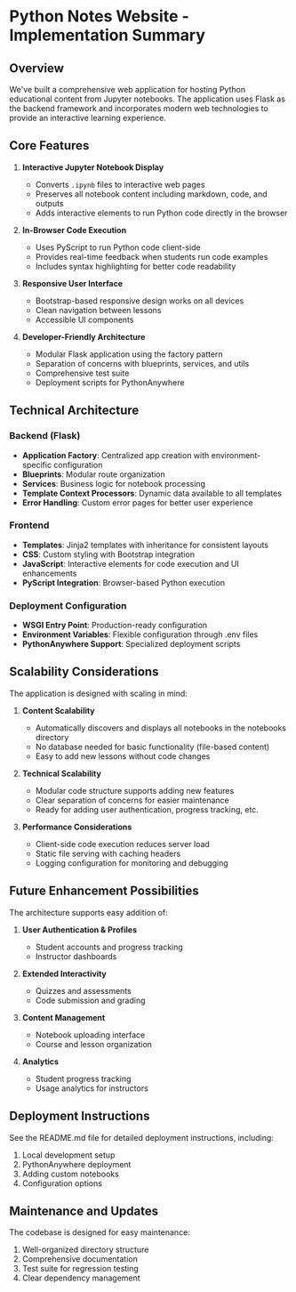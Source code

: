 # Python Notes Website - Implementation Summary

## Overview

We've built a comprehensive web application for hosting Python educational content from Jupyter notebooks. The application uses Flask as the backend framework and incorporates modern web technologies to provide an interactive learning experience.

## Core Features

1. **Interactive Jupyter Notebook Display**
   - Converts `.ipynb` files to interactive web pages
   - Preserves all notebook content including markdown, code, and outputs
   - Adds interactive elements to run Python code directly in the browser

2. **In-Browser Code Execution**
   - Uses PyScript to run Python code client-side
   - Provides real-time feedback when students run code examples
   - Includes syntax highlighting for better code readability

3. **Responsive User Interface**
   - Bootstrap-based responsive design works on all devices
   - Clean navigation between lessons
   - Accessible UI components

4. **Developer-Friendly Architecture**
   - Modular Flask application using the factory pattern
   - Separation of concerns with blueprints, services, and utils
   - Comprehensive test suite
   - Deployment scripts for PythonAnywhere

## Technical Architecture

### Backend (Flask)

- **Application Factory**: Centralized app creation with environment-specific configuration
- **Blueprints**: Modular route organization
- **Services**: Business logic for notebook processing
- **Template Context Processors**: Dynamic data available to all templates
- **Error Handling**: Custom error pages for better user experience

### Frontend

- **Templates**: Jinja2 templates with inheritance for consistent layouts
- **CSS**: Custom styling with Bootstrap integration
- **JavaScript**: Interactive elements for code execution and UI enhancements
- **PyScript Integration**: Browser-based Python execution

### Deployment Configuration

- **WSGI Entry Point**: Production-ready configuration
- **Environment Variables**: Flexible configuration through .env files
- **PythonAnywhere Support**: Specialized deployment scripts

## Scalability Considerations

The application is designed with scaling in mind:

1. **Content Scalability**
   - Automatically discovers and displays all notebooks in the notebooks directory
   - No database needed for basic functionality (file-based content)
   - Easy to add new lessons without code changes

2. **Technical Scalability**
   - Modular code structure supports adding new features
   - Clear separation of concerns for easier maintenance
   - Ready for adding user authentication, progress tracking, etc.

3. **Performance Considerations**
   - Client-side code execution reduces server load
   - Static file serving with caching headers
   - Logging configuration for monitoring and debugging

## Future Enhancement Possibilities

The architecture supports easy addition of:

1. **User Authentication & Profiles**
   - Student accounts and progress tracking
   - Instructor dashboards

2. **Extended Interactivity**
   - Quizzes and assessments
   - Code submission and grading

3. **Content Management**
   - Notebook uploading interface
   - Course and lesson organization

4. **Analytics**
   - Student progress tracking
   - Usage analytics for instructors

## Deployment Instructions

See the README.md file for detailed deployment instructions, including:

1. Local development setup
2. PythonAnywhere deployment
3. Adding custom notebooks
4. Configuration options

## Maintenance and Updates

The codebase is designed for easy maintenance:

1. Well-organized directory structure
2. Comprehensive documentation
3. Test suite for regression testing
4. Clear dependency management
